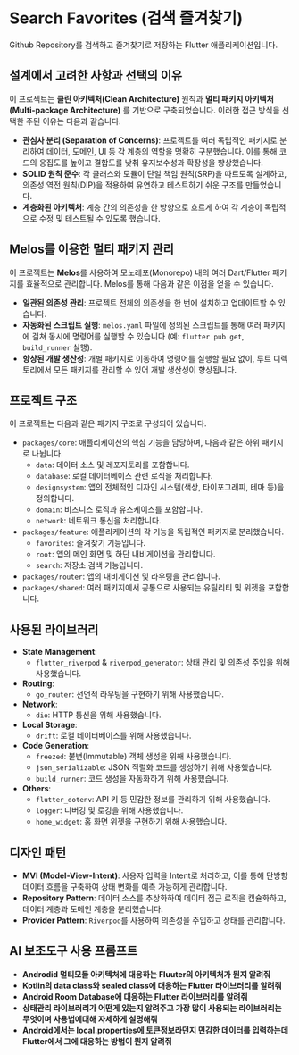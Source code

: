 # Search Favorites (검색 즐겨찾기)

Github Repository를 검색하고 즐겨찾기로 저장하는 Flutter 애플리케이션입니다.

## 설계에서 고려한 사항과 선택의 이유

이 프로젝트는 **클린 아키텍처(Clean Architecture)** 원칙과 **멀티 패키지 아키텍처(Multi-package Architecture)** 를 기반으로 구축되었습니다. 이러한 접근 방식을 선택한 주된 이유는 다음과 같습니다.

* **관심사 분리 (Separation of Concerns)**: 프로젝트를 여러 독립적인 패키지로 분리하여 데이터, 도메인, UI 등 각 계층의 역할을 명확히 구분했습니다. 이를 통해 코드의 응집도를 높이고 결합도를 낮춰 유지보수성과 확장성을 향상했습니다.
* **SOLID 원칙 준수**: 각 클래스와 모듈이 단일 책임 원칙(SRP)을 따르도록 설계하고, 의존성 역전 원칙(DIP)을 적용하여 유연하고 테스트하기 쉬운 구조를 만들었습니다.
* **계층화된 아키텍처**: 계층 간의 의존성을 한 방향으로 흐르게 하여 각 계층이 독립적으로 수정 및 테스트될 수 있도록 했습니다.

## Melos를 이용한 멀티 패키지 관리

이 프로젝트는 **Melos**를 사용하여 모노레포(Monorepo) 내의 여러 Dart/Flutter 패키지를 효율적으로 관리합니다. Melos를 통해 다음과 같은 이점을 얻을 수 있습니다.

* **일관된 의존성 관리**: 프로젝트 전체의 의존성을 한 번에 설치하고 업데이트할 수 있습니다.
* **자동화된 스크립트 실행**: `melos.yaml` 파일에 정의된 스크립트를 통해 여러 패키지에 걸쳐 동시에 명령어를 실행할 수 있습니다 (예: `flutter pub get`, `build_runner` 실행).
* **향상된 개발 생산성**: 개별 패키지로 이동하여 명령어를 실행할 필요 없이, 루트 디렉토리에서 모든 패키지를 관리할 수 있어 개발 생산성이 향상됩니다.

## 프로젝트 구조

이 프로젝트는 다음과 같은 패키지 구조로 구성되어 있습니다.

* `packages/core`: 애플리케이션의 핵심 기능을 담당하며, 다음과 같은 하위 패키지로 나뉩니다.
    * `data`: 데이터 소스 및 레포지토리를 포함합니다.
    * `database`: 로컬 데이터베이스 관련 로직을 처리합니다.
    * `designsystem`: 앱의 전체적인 디자인 시스템(색상, 타이포그래피, 테마 등)을 정의합니다.
    * `domain`: 비즈니스 로직과 유스케이스를 포함합니다.
    * `network`: 네트워크 통신을 처리합니다.
* `packages/feature`: 애플리케이션의 각 기능을 독립적인 패키지로 분리했습니다.
    * `favorites`: 즐겨찾기 기능입니다.
    * `root`: 앱의 메인 화면 및 하단 내비게이션을 관리합니다.
    * `search`: 저장소 검색 기능입니다.
* `packages/router`: 앱의 내비게이션 및 라우팅을 관리합니다.
* `packages/shared`: 여러 패키지에서 공통으로 사용되는 유틸리티 및 위젯을 포함합니다.

## 사용된 라이브러리

* **State Management**:
    * `flutter_riverpod` & `riverpod_generator`: 상태 관리 및 의존성 주입을 위해 사용했습니다.
* **Routing**:
    * `go_router`: 선언적 라우팅을 구현하기 위해 사용했습니다.
* **Network**:
    * `dio`: HTTP 통신을 위해 사용했습니다.
* **Local Storage**:
    * `drift`: 로컬 데이터베이스를 위해 사용했습니다.
* **Code Generation**:
    * `freezed`: 불변(Immutable) 객체 생성을 위해 사용했습니다.
    * `json_serializable`: JSON 직렬화 코드를 생성하기 위해 사용했습니다.
    * `build_runner`: 코드 생성을 자동화하기 위해 사용했습니다.
* **Others**:
    * `flutter_dotenv`: API 키 등 민감한 정보를 관리하기 위해 사용했습니다.
    * `logger`: 디버깅 및 로깅을 위해 사용했습니다.
    * `home_widget`: 홈 화면 위젯을 구현하기 위해 사용했습니다.

## 디자인 패턴

* **MVI (Model-View-Intent)**: 사용자 입력을 Intent로 처리하고, 이를 통해 단방향 데이터 흐름을 구축하여 상태 변화를 예측 가능하게 관리합니다.
* **Repository Pattern**: 데이터 소스를 추상화하여 데이터 접근 로직을 캡슐화하고, 데이터 계층과 도메인 계층을 분리했습니다.
* **Provider Pattern**: `Riverpod`를 사용하여 의존성을 주입하고 상태를 관리합니다.

## AI 보조도구 사용 프롬프트
-   **Androdid 멀티모듈 아키텍처에 대응하는 Fluuter의 아키텍처가 뭔지 알려줘**
-   **Kotlin의 data class와 sealed class에 대응하는 Flutter 라이브러리를 알려줘**
-   **Android Room Database에 대응하는 Flutter 라이브러리를 알려줘**
-   **상태관리 라이브러리가 어떤게 있는지 알려주고 가장 많이 사용되는 라이브러리는 무엇이며 사용법에대해 자세하게 설명해줘**
-   **Android에서는 local.properties에 토큰정보라던지 민감한 데이터를 입력하는데 Flutter에서 그에 대응하는 방법이 뭔지 알려줘**